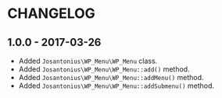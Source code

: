 # CHANGELOG

## 1.0.0 - 2017-03-26

* Added `Josantonius\WP_Menu\WP_Menu` class.
* Added `Josantonius\WP_Menu\WP_Menu::add()` method.
* Added `Josantonius\WP_Menu\WP_Menu::addMenu()` method.
* Added `Josantonius\WP_Menu\WP_Menu::addSubmenu()` method.